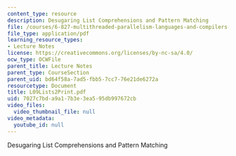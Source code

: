```yaml
---
content_type: resource
description: Desugaring List Comprehensions and Pattern Matching
file: /courses/6-827-multithreaded-parallelism-languages-and-compilers-fall-2002/7027c7bda9a17b3e3ea595db997672cb_L09Lists2Print.pdf
file_type: application/pdf
learning_resource_types:
- Lecture Notes
license: https://creativecommons.org/licenses/by-nc-sa/4.0/
ocw_type: OCWFile
parent_title: Lecture Notes
parent_type: CourseSection
parent_uid: bd64f58a-7ad5-fbb5-7cc7-76e21de6272a
resourcetype: Document
title: L09Lists2Print.pdf
uid: 7027c7bd-a9a1-7b3e-3ea5-95db997672cb
video_files:
  video_thumbnail_file: null
video_metadata:
  youtube_id: null
---
```

Desugaring List Comprehensions and Pattern Matching